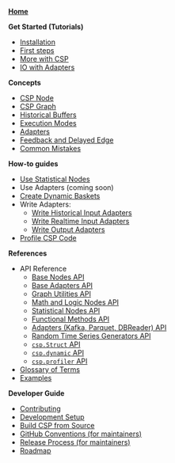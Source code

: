 <!--
This sidebar is displayed on the GitHub Wiki section instead of the default sidebar.
Notes for editors:
- Ensure links don't have the file extensions (i.e., `.md`)
- Do not use colons (':') in page titles, they don't render properly as links in the sidebar
- Use only the filenames in this page (without the filepath and file extension)
-->

**[Home](Home)**

**Get Started (Tutorials)**

- [Installation](Installation)
- [First steps](First-Steps)
- [More with CSP](More-with-CSP)
- [IO with Adapters](IO-with-Adapters)

**Concepts**

- [CSP Node](CSP-Node)
- [CSP Graph](CSP-Graph)
- [Historical Buffers](Historical-Buffers)
- [Execution Modes](Execution-Modes)
- [Adapters](Adapters)
- [Feedback and Delayed Edge](Feedback-and-Delayed-Edge)
- [Common Mistakes](Common-Mistakes)

**How-to guides**

- [Use Statistical Nodes](Use-Statistical-Nodes)
- Use Adapters (coming soon)
- [Create Dynamic Baskets](Create-Dynamic-Baskets)
- Write Adapters:
  - [Write Historical Input Adapters](Write-Historical-Input-Adapters)
  - [Write Realtime Input Adapters](Write-Realtime-Input-Adapters)
  - [Write Output Adapters](Write-Output-Adapters)
- [Profile CSP Code](Profile-CSP-Code)

**References**

- API Reference
  - [Base Nodes API](Base-Nodes-API)
  - [Base Adapters API](Base-Adapters-API)
  - [Graph Utilities API](Graph-Utilities-API)
  - [Math and Logic Nodes API](Math-and-Logic-Nodes-API)
  - [Statistical Nodes API](Statistical-Nodes-API)
  - [Functional Methods API](Functional-Methods-API)
  - [Adapters (Kafka, Parquet, DBReader) API](Input-Output-Adapters-API)
  - [Random Time Series Generators API](Random-Time-Series-Generators-API)
  - [`csp.Struct` API](csp.Struct-API)
  - [`csp.dynamic` API](csp.dynamic-API)
  - [`csp.profiler` API](csp.profiler-API)
- [Glossary of Terms](Glossary)
- [Examples](https://github.com/Point72/csp/tree/main/examples)

**Developer Guide**

- [Contributing](Contribute)
- [Development Setup](Local-Development-Setup)
- [Build CSP from Source](Build-CSP-from-Source)
- [GitHub Conventions (for maintainers)](GitHub-Conventions)
- [Release Process (for maintainers)](Release-Process)
- [Roadmap](Roadmap)
